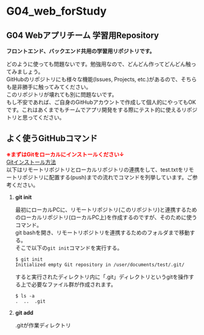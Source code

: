 # G04_web_forStudy

## G04 Webアプリチーム 学習用Repository
**フロントエンド、バックエンド共用の学習用リポジトリです。**  

  どのように使っても問題ないです。勉強用なので、どんどん作ってどんどん触ってみましょう。  
  GitHubのリポジトリにも様々な機能(Issues, Projects, etc.)があるので、そちらも是非勝手に触ってみてください。  
  このリポジトリが壊れても別に問題ないです。  
  もし不安であれば、ご自身のGitHubアカウントで作成して個人的にやってもOKです。これはあくまでもチームでアプリ開発をする際にテスト的に使えるリポジトリと思ってください。  


## よく使うGitHubコマンド
**<span style="color: red; ">※まずはGitをローカルにインストールください↓</span>**<br>
[Gitインストール方法](https://www.sejuku.net/blog/73444#index_id4)
<br>
以下はリモートリポジトリとローカルリポジトリの連携をして、test.txtをリモートリポジトリに配置する(push)までの流れでコマンドを列挙しています。ご参考ください。
<br>
1.  **git init**

    最初にローカルPCに、リモートリポジトリ(このリポジトリ)と連携するためのローカルリポジトリ(ローカルPC上)を作成するのですが、そのために使うコマンド。<br>
    git bashを開き、リモートリポジトリを連携するためのフォルダまで移動する。<br>
    そこで以下の`git init`コマンドを実行する。
    ```git:git init  
    $ git init
    Initialized empty Git repository in /user/documents/test/.git/
    ```
    すると実行されたディレクトリ内に「.git」ディレクトリというgitを操作する上で必要なファイル群が作成されます。
    ```git:
    $ ls -a
    .  ..  .git
    ```
    
2.  **git add**

    .gitが作業ディレクトリ
